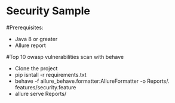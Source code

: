 # Security Sample

#Prerequisites:
- Java 8 or greater
- Allure report

#Top 10 owasp vulnerabilities scan with behave

- Clone the project
- pip isntall -r requirements.txt
- behave -f allure_behave.formatter:AllureFormatter -o Reports/. features/security.feature
- allure serve Reports/